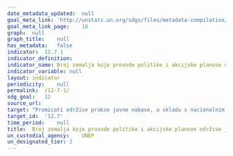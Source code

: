 ```yaml
---
date_metadata_updated:	null
goal_meta_link:	'http://unstats.un.org/sdgs/files/metadata-compilation/Metadata-Goal-12.pdf'
goal_meta_link_page:	10
graph:	null
graph_title:	null
has_metadata:	false
indicator:	12.7.1
indicator_definition:	
indicator_name:	Broj zemalja koje provode politike i akcijske planove održive javne nabave
indicator_variable:	null
layout:	indicator
periodicity:	null
permalink:	/12-7-1/
sdg_goal:	12
source_url:	
target:	"Promicati održive prakse javne nabave, u skladu s nacionalnim politikama i prioritetima"
target_id:	'12.7'
time_period:	null
title:	Broj zemalja koje provode politike i akcijske planove održive javne nabave
un_custodial_agency:	UNEP
un_designated_tier:	2
---
```

